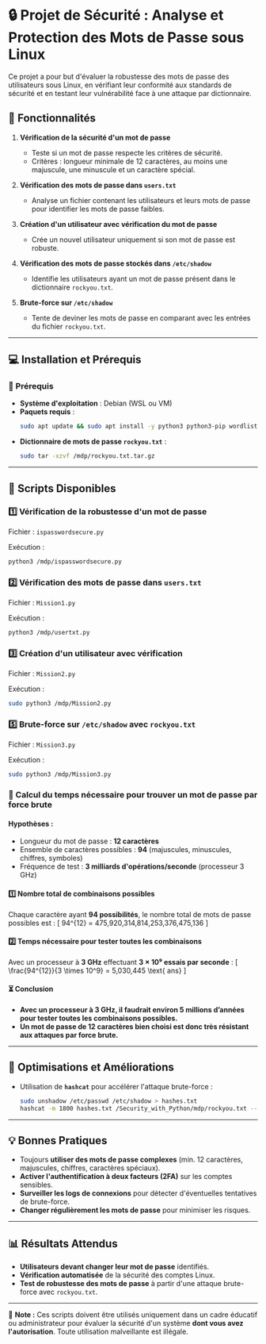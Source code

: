 # 🔒 Projet de Sécurité : Analyse et Protection des Mots de Passe sous Linux

Ce projet a pour but d'évaluer la robustesse des mots de passe des utilisateurs sous Linux, en vérifiant leur conformité aux standards de sécurité et en testant leur vulnérabilité face à une attaque par dictionnaire.

## 🔧 Fonctionnalités

1. **Vérification de la sécurité d'un mot de passe**
   - Teste si un mot de passe respecte les critères de sécurité.
   - Critères : longueur minimale de 12 caractères, au moins une majuscule, une minuscule et un caractère spécial.

2. **Vérification des mots de passe dans `users.txt`**
   - Analyse un fichier contenant les utilisateurs et leurs mots de passe pour identifier les mots de passe faibles.

3. **Création d'un utilisateur avec vérification du mot de passe**
   - Crée un nouvel utilisateur uniquement si son mot de passe est robuste.

4. **Vérification des mots de passe stockés dans `/etc/shadow`**
   - Identifie les utilisateurs ayant un mot de passe présent dans le dictionnaire `rockyou.txt`.

5. **Brute-force sur `/etc/shadow`**
   - Tente de deviner les mots de passe en comparant avec les entrées du fichier `rockyou.txt`.

---

## 💻 Installation et Prérequis

### 🔗 Prérequis
- **Système d'exploitation** : Debian (WSL ou VM)
- **Paquets requis** :
  ```bash
  sudo apt update && sudo apt install -y python3 python3-pip wordlists
  ```
- **Dictionnaire de mots de passe `rockyou.txt`** :
  ```bash
  sudo tar -xzvf /mdp/rockyou.txt.tar.gz
  ```

---

## 📂 Scripts Disponibles

### 1️⃣ **Vérification de la robustesse d'un mot de passe**
Fichier : `ispasswordsecure.py`

Exécution :
```bash
python3 /mdp/ispasswordsecure.py
```

### 2️⃣ **Vérification des mots de passe dans `users.txt`**
Fichier : `Mission1.py`

Exécution :
```bash
python3 /mdp/usertxt.py
```

### 3️⃣ **Création d'un utilisateur avec vérification**
Fichier : `Mission2.py`

Exécution :
```bash
sudo python3 /mdp/Mission2.py
```

### 5️⃣ **Brute-force sur `/etc/shadow` avec `rockyou.txt`**
Fichier : `Mission3.py`

Exécution :
```bash
sudo python3 /mdp/Mission3.py
```
### 📌 Calcul du temps nécessaire pour trouver un mot de passe par force brute

#### **Hypothèses :**
- Longueur du mot de passe : **12 caractères**
- Ensemble de caractères possibles : **94** (majuscules, minuscules, chiffres, symboles)
- Fréquence de test : **3 milliards d'opérations/seconde** (processeur 3 GHz)

#### **1️⃣ Nombre total de combinaisons possibles**
Chaque caractère ayant **94 possibilités**, le nombre total de mots de passe possibles est :
\[
94^{12} = 475,920,314,814,253,376,475,136
\]

#### **2️⃣ Temps nécessaire pour tester toutes les combinaisons**
Avec un processeur à **3 GHz** effectuant **3 × 10⁹ essais par seconde** :
\[
\frac{94^{12}}{3 \times 10^9} = 5,030,445 \text{ ans}
\]

#### **⏳ Conclusion**
- **Avec un processeur à 3 GHz, il faudrait environ 5 millions d’années pour tester toutes les combinaisons possibles.**
- **Un mot de passe de 12 caractères bien choisi est donc très résistant aux attaques par force brute.**

---

## 🚀 Optimisations et Améliorations
- Utilisation de **`hashcat`** pour accélérer l'attaque brute-force :
  ```bash
  sudo unshadow /etc/passwd /etc/shadow > hashes.txt
  hashcat -m 1800 hashes.txt /Security_with_Python/mdp/rockyou.txt --force
  ```

---

## 💡 Bonnes Pratiques
- Toujours **utiliser des mots de passe complexes** (min. 12 caractères, majuscules, chiffres, caractères spéciaux).
- **Activer l'authentification à deux facteurs (2FA)** sur les comptes sensibles.
- **Surveiller les logs de connexions** pour détecter d'éventuelles tentatives de brute-force.
- **Changer régulièrement les mots de passe** pour minimiser les risques.

---

## 📊 Résultats Attendus
- **Utilisateurs devant changer leur mot de passe** identifiés.
- **Vérification automatisée** de la sécurité des comptes Linux.
- **Test de robustesse des mots de passe** à partir d'une attaque brute-force avec `rockyou.txt`.

---

📖 **Note :** Ces scripts doivent être utilisés uniquement dans un cadre éducatif ou administrateur pour évaluer la sécurité d'un système **dont vous avez l'autorisation**. Toute utilisation malveillante est illégale.
